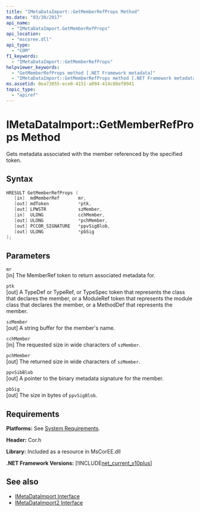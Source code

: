 ```yaml
---
title: "IMetaDataImport::GetMemberRefProps Method"
ms.date: "03/30/2017"
api_name: 
  - "IMetaDataImport.GetMemberRefProps"
api_location: 
  - "mscoree.dll"
api_type: 
  - "COM"
f1_keywords: 
  - "IMetaDataImport::GetMemberRefProps"
helpviewer_keywords: 
  - "GetMemberRefProps method [.NET Framework metadata]"
  - "IMetaDataImport::GetMemberRefProps method [.NET Framework metadata]"
ms.assetid: 0ea73055-ece0-4151-a094-414c88ef8941
topic_type: 
  - "apiref"
---
```

# IMetaDataImport::GetMemberRefProps Method
Gets metadata associated with the member referenced by the specified token.  
  
## Syntax  
  
```cpp  
HRESULT GetMemberRefProps (  
   [in]  mdMemberRef       mr,
   [out] mdToken           *ptk,
   [out] LPWSTR            szMember,
   [in]  ULONG             cchMember,
   [out] ULONG             *pchMember,
   [out] PCCOR_SIGNATURE   *ppvSigBlob,
   [out] ULONG             *pbSig
);  
```  
  
## Parameters  
 `mr`  
 [in] The MemberRef token to return associated metadata for.  
  
 `ptk`  
 [out] A TypeDef or TypeRef, or TypeSpec token that represents the class that declares the member, or a ModuleRef token that represents the module class that declares the member, or a MethodDef that represents the member.  
  
 `szMember`  
 [out] A string buffer for the member's name.  
  
 `cchMember`  
 [in] The requested size in wide characters of `szMember`.  
  
 `pchMember`  
 [out] The returned size in wide characters of `szMember`.  
  
 `ppvSibBlob`  
 [out] A pointer to the binary metadata signature for the member.  
  
 `pbSig`  
 [out] The size in bytes of `ppvSigBlob`.  
  
## Requirements  
 **Platforms:** See [System Requirements](../../get-started/system-requirements.md).  
  
 **Header:** Cor.h  
  
 **Library:** Included as a resource in MsCorEE.dll  
  
 **.NET Framework Versions:** [!INCLUDE[net_current_v10plus](../../../../includes/net-current-v10plus-md.md)]  
  
## See also

- [IMetaDataImport Interface](imetadataimport-interface.md)
- [IMetaDataImport2 Interface](imetadataimport2-interface.md)
